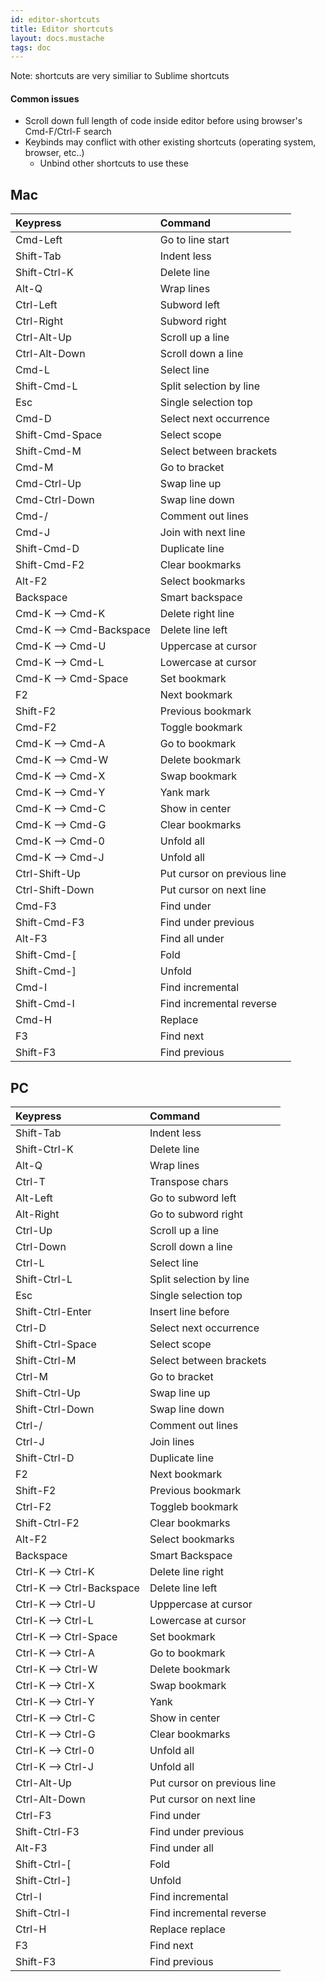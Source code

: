 ```yaml
---
id: editor-shortcuts
title: Editor shortcuts
layout: docs.mustache
tags: doc
---
```


Note: shortcuts are very similiar to Sublime shortcuts

#### Common issues
- Scroll down full length of code inside editor before using browser's Cmd-F/Ctrl-F search
- Keybinds may conflict with other existing shortcuts (operating system, browser, etc..)
	- Unbind other shortcuts to use these

## Mac

| Keypress | Command |
|  :---  |  :--- | 
| Cmd-Left | Go to line start |
| Shift-Tab | Indent less |
| Shift-Ctrl-K | Delete line |
| Alt-Q | Wrap lines |
| Ctrl-Left | Subword left |
| Ctrl-Right | Subword right |
| Ctrl-Alt-Up | Scroll up a line |
| Ctrl-Alt-Down | Scroll down a line |
| Cmd-L | Select line |
| Shift-Cmd-L | Split selection by line |
| Esc | Single selection top |
| Cmd-D | Select next occurrence |
| Shift-Cmd-Space | Select scope |
| Shift-Cmd-M | Select between brackets |
| Cmd-M | Go to bracket |
| Cmd-Ctrl-Up | Swap line up |
| Cmd-Ctrl-Down | Swap line down |
| Cmd-/ | Comment out lines |
| Cmd-J | Join with next line |
| Shift-Cmd-D | Duplicate line |
| Shift-Cmd-F2 | Clear bookmarks |
| Alt-F2 | Select bookmarks |
| Backspace | Smart backspace |
| Cmd-K --> Cmd-K | Delete right line |
| Cmd-K --> Cmd-Backspace | Delete line left |
| Cmd-K --> Cmd-U | Uppercase at cursor |
| Cmd-K --> Cmd-L | Lowercase at cursor |
| Cmd-K --> Cmd-Space | Set bookmark  |
| F2 | Next bookmark |
| Shift-F2 | Previous bookmark |
| Cmd-F2 | Toggle bookmark |
| Cmd-K --> Cmd-A | Go to bookmark  |
| Cmd-K --> Cmd-W | Delete bookmark |
| Cmd-K --> Cmd-X | Swap bookmark |
| Cmd-K --> Cmd-Y | Yank mark |
| Cmd-K --> Cmd-C | Show in center |
| Cmd-K --> Cmd-G | Clear bookmarks |
| Cmd-K --> Cmd-0 | Unfold all |
| Cmd-K --> Cmd-J | Unfold all |
| Ctrl-Shift-Up | Put cursor on previous line |
| Ctrl-Shift-Down | Put cursor on next line |
| Cmd-F3 | Find under |
| Shift-Cmd-F3 | Find under previous |
| Alt-F3 | Find all under |
| Shift-Cmd-[ | Fold |
| Shift-Cmd-] | Unfold |
| Cmd-I | Find incremental |
| Shift-Cmd-I | Find incremental reverse |
| Cmd-H | Replace |
| F3 | Find next |
| Shift-F3 | Find previous |

## PC

| Keypress | Command |
|  :---  |  :--- | 
| Shift-Tab | Indent less |
| Shift-Ctrl-K | Delete line |
| Alt-Q | Wrap lines |
| Ctrl-T | Transpose chars |
| Alt-Left | Go to subword left |
| Alt-Right | Go to subword right |
| Ctrl-Up | Scroll up a line |
| Ctrl-Down | Scroll down a line |
| Ctrl-L | Select line |
| Shift-Ctrl-L | Split selection by line |
| Esc | Single selection top |
| Shift-Ctrl-Enter | Insert line before |
| Ctrl-D | Select next occurrence |
| Shift-Ctrl-Space | Select scope |
| Shift-Ctrl-M | Select between brackets |
| Ctrl-M | Go to bracket |
| Shift-Ctrl-Up | Swap line up |
| Shift-Ctrl-Down | Swap line down |
| Ctrl-/ | Comment out lines |
| Ctrl-J | Join lines |
| Shift-Ctrl-D | Duplicate line |
| F2 | Next bookmark |
| Shift-F2 | Previous bookmark |
| Ctrl-F2 | Toggleb bookmark |
| Shift-Ctrl-F2 | Clear bookmarks |
| Alt-F2 | Select bookmarks |
| Backspace | Smart Backspace |
| Ctrl-K --> Ctrl-K | Delete line right |
| Ctrl-K --> Ctrl-Backspace | Delete line left |
| Ctrl-K --> Ctrl-U | Upppercase at cursor |
| Ctrl-K --> Ctrl-L | Lowercase at cursor |
| Ctrl-K --> Ctrl-Space | Set bookmark |
| Ctrl-K --> Ctrl-A | Go to bookmark |
| Ctrl-K --> Ctrl-W | Delete bookmark |
| Ctrl-K --> Ctrl-X | Swap bookmark |
| Ctrl-K --> Ctrl-Y | Yank |
| Ctrl-K --> Ctrl-C | Show in center |
| Ctrl-K --> Ctrl-G | Clear bookmarks |
| Ctrl-K --> Ctrl-0 | Unfold all |
| Ctrl-K --> Ctrl-J | Unfold all |
| Ctrl-Alt-Up | Put cursor on previous line |
| Ctrl-Alt-Down | Put cursor on next line |
| Ctrl-F3 | Find under |
| Shift-Ctrl-F3 | Find under previous |
| Alt-F3 | Find under all |
| Shift-Ctrl-[ | Fold |
| Shift-Ctrl-] | Unfold |
| Ctrl-I | Find incremental |
| Shift-Ctrl-I | Find incremental reverse |
| Ctrl-H | Replace replace |
| F3 | Find next |
| Shift-F3 | Find previous |
